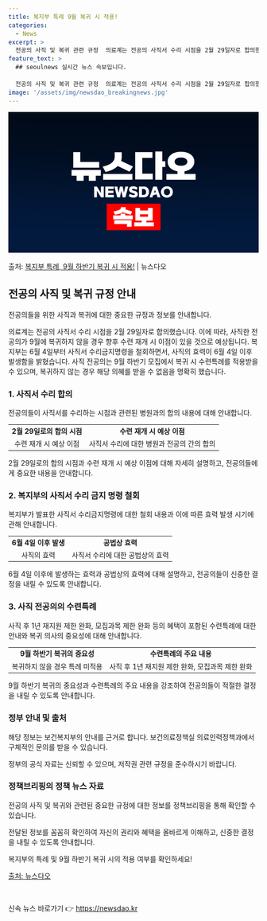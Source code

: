 ```yaml
---
title: 복지부 특례 9월 복귀 시 적용!
categories:
  - News
excerpt: >
  전공의 사직 및 복귀 관련 규정  의료계는 전공의 사직서 수리 시점을 2월 29일자로 합의했습니다. 이에 따…
feature_text: >
  ## seoulnews 실시간 뉴스 속보입니다.

  전공의 사직 및 복귀 관련 규정  의료계는 전공의 사직서 수리 시점을 2월 29일자로 합의했습니다. 이에 따…
image: '/assets/img/newsdao_breakingnews.jpg'
---
```


![뉴스다오 속보](/assets/img/newsdao_breakingnews.jpg)

<p>출처: <a href="https://newsdao.kr/4716" rel="dofollow">복지부 특례, 9월 하반기 복귀 시 적용!</a> | 뉴스다오</p>

<h2 data-ke-size="size26">전공의 사직 및 복귀 규정 안내</h2>
전공의들을 위한 사직과 복귀에 대한 중요한 규정과 정보를 안내합니다.

<p data-ke-size="size16">의료계는 전공의 사직서 수리 시점을 2월 29일자로 합의했습니다. 이에 따라, 사직한 전공의가 9월에 복귀하지 않을 경우 향후 수련 재개 시 이점이 있을 것으로 예상됩니다. 복지부는 6월 4일부터 사직서 수리금지명령을 철회하면서, 사직의 효력이 6월 4일 이후 발생함을 밝혔습니다. 사직 전공의는 9월 하반기 모집에서 복귀 시 수련특례를 적용받을 수 있으며, 복귀하지 않는 경우 해당 의혜를 받을 수 없음을 명확히 했습니다.</p>

<h3>1. <b>사직서 수리 합의</b></h3>
전공의들이 사직서를 수리하는 시점과 관련된 병원과의 합의 내용에 대해 안내합니다.

<table>
  <tr>
    <td style="text-align: center; height: 17px;"><b>2월 29일로의 합의 시점</b></td>
    <td style="text-align: center; height: 17px;"><b>수련 재개 시 예상 이점</b></td>
  </tr>
  <tr>
    <td style="text-align: center; height: 17px;">수련 재개 시 예상 이점</td>
    <td style="text-align: center; height: 17px;">사직서 수리에 대한 병원과 전공의 간의 합의</td>
  </tr>
</table>

<p data-ke-size="size16">2월 29일로의 합의 시점과 수련 재개 시 예상 이점에 대해 자세히 설명하고, 전공의들에게 중요한 내용을 안내합니다.</p>

<h3>2. <b>복지부의 사직서 수리 금지 명령 철회</b></h3>
복지부가 발표한 사직서 수리금지명령에 대한 철회 내용과 이에 따른 효력 발생 시기에 관해 안내합니다.

<table>
  <tr>
    <td style="text-align: center; height: 17px;"><b>6월 4일 이후 발생</b></td>
    <td style="text-align: center; height: 17px;"><b>공법상 효력</b></td>
  </tr>
  <tr>
    <td style="text-align: center; height: 17px;">사직의 효력</td>
    <td style="text-align: center; height: 17px;">사직서 수리에 대한 공법상의 효력</td>
  </tr>
</table>

<p data-ke-size="size16">6월 4일 이후에 발생하는 효력과 공법상의 효력에 대해 설명하고, 전공의들이 신중한 결정을 내릴 수 있도록 안내합니다.</p>

<h3>3. <b>사직 전공의의 수련특례</b></h3>
사직 후 1년 재지원 제한 완화, 모집과목 제한 완화 등의 혜택이 포함된 수련특례에 대한 안내와 복귀 의사의 중요성에 대해 안내합니다.

<table>
  <tr>
    <td style="text-align: center; height: 17px;"><b>9월 하반기 복귀의 중요성</b></td>
    <td style="text-align: center; height: 17px;"><b>수련특례의 주요 내용</b></td>
  </tr>
  <tr>
    <td style="text-align: center; height: 17px;">복귀하지 않을 경우 특례 미적용</td>
    <td style="text-align: center; height: 17px;">사직 후 1년 재지원 제한 완화, 모집과목 제한 완화</td>
  </tr>
</table>

<p data-ke-size="size16">9월 하반기 복귀의 중요성과 수련특례의 주요 내용을 강조하여 전공의들이 적절한 결정을 내릴 수 있도록 안내합니다.</p>

<h3>정부 안내 및 출처</h3>
해당 정보는 보건복지부의 안내를 근거로 합니다. 보건의료정책실 의료인력정책과에서 구체적인 문의를 받을 수 있습니다.</p>

<p data-ke-size="size16">정부의 공식 자료는 신뢰할 수 있으며, 저작권 관련 규정을 준수하시기 바랍니다.</p>

<h3>정책브리핑의 정책 뉴스 자료</h3>
전공의 사직 및 복귀와 관련된 중요한 규정에 대한 정보를 정책브리핑을 통해 확인할 수 있습니다.

<p data-ke-size="size16">전달된 정보를 꼼꼼히 확인하여 자신의 권리와 혜택을 올바르게 이해하고, 신중한 결정을 내릴 수 있도록 안내합니다.</p>
<p data-ke-size="size16">복지부의 특례 및 9월 하반기 복귀 시의 적용 여부를 확인하세요!</p>
<p data-ke-size="size16"><a href="https://newsdao.kr/4716">출처: 뉴스다오</a></p>

<p data-ke-size="size16">&nbsp;</p> 

신속 뉴스 바로가기 👉 <a href="https://newsdao.kr" rel="dofollow">https://newsdao.kr</a>


